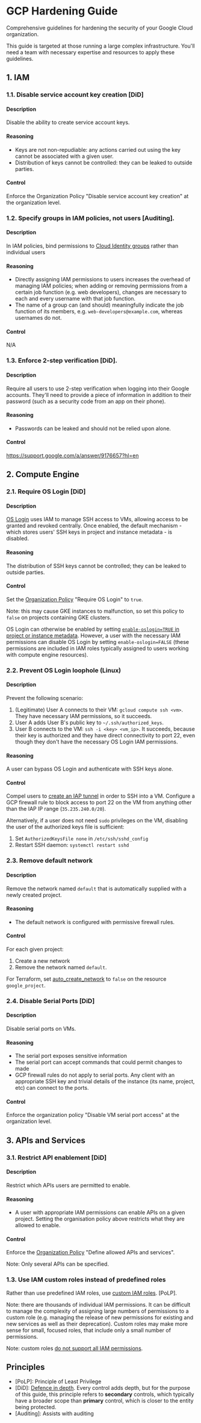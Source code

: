 # GCP Hardening Guide

Comprehensive guidelines for hardening the security of your Google Cloud organization.

This guide is targeted at those running a large complex infrastructure. You'll need a team with necessary expertise and resources to apply these guidelines.

## 1. IAM

### 1.1. Disable service account key creation [DiD]

#### Description

Disable the ability to create service account keys.

#### Reasoning

* Keys are not non-repudiable: any actions carried out using the key cannot be associated with a given user.
* Distribution of keys cannot be controlled: they can be leaked to outside parties.

#### Control

Enforce the Organization Policy "Disable service account key creation" at the organization level.

### 1.2. Specify groups in IAM policies, not users [Auditing].

#### Description

In IAM policies, bind permissions to [Cloud Identity groups](https://cloud.google.com/identity/docs/concepts/groups) rather than individual users

#### Reasoning

* Directly assigning IAM permissions to users increases the overhead of managing IAM policies; when adding or removing permissions from a certain job function (e.g. web developers), changes are necessary to each and every username with that job function.
* The name of a group can (and should) meaningfully indicate the job function of its members, e.g. `web-developers@example.com`, whereas usernames do not.

#### Control

N/A

### 1.3. Enforce 2-step verification [DiD].

#### Description

Require all users to use 2-step verification when logging into their Google accounts. They'll need to provide a piece of information in addition to their password (such as a security code from an app on their phone).

#### Reasoning

* Passwords can be leaked and should not be relied upon alone.

#### Control

https://support.google.com/a/answer/9176657?hl=en

## 2. Compute Engine

### 2.1. Require OS Login [DiD]

#### Description

[OS Login](https://cloud.google.com/compute/docs/oslogin) uses IAM to manage SSH access to VMs, allowing access to be granted and revoked centrally. Once enabled, the default mechanism - which stores users' SSH keys in project and instance metadata - is disabled.

#### Reasoning

The distribution of SSH keys cannot be controlled; they can be leaked to outside parties.

#### Control

Set the [Organization Policy](https://cloud.google.com/resource-manager/docs/organization-policy/org-policy-constraints) "Require OS Login" to `true`.

Note: this may cause GKE instances to malfunction, so set this policy to `false` on projects containing GKE clusters.

OS Login can otherwise be enabled by setting [`enable-oslogin=TRUE` in project or instance metadata](https://cloud.google.com/compute/docs/instances/managing-instance-access#enable_oslogin). However, a user with the necessary IAM permissions can disable OS Login by setting `enable-oslogin=FALSE` (these permissions are included in IAM roles typically assigned to users working with compute engine resources).

### 2.2. Prevent OS Login loophole (Linux)

#### Description

Prevent the following scenario:

1. (Legitimate) User A connects to their VM: `gcloud compute ssh <vm>`. They have necessary IAM permissions, so it succeeds.
2. User A adds User B's public key to `~/.ssh/authorized_keys`.
3. User B connects to the VM: `ssh -i <key> <vm_ip>`. It succeeds, because their key is authorized and they have direct connectivity to port 22, even though they don't have the necessary OS Login IAM permissions.

#### Reasoning

A user can bypass OS Login and authenticate with SSH keys alone.

#### Control

Compel users to [create an IAP tunnel](https://cloud.google.com/iap/docs/using-tcp-forwarding) in order to SSH into a VM. Configure a GCP firewall rule to block access to port 22 on the VM from anything other than the IAP IP range (`35.235.240.0/20`).

Alternatively, if a user does not need `sudo` privileges on the VM, disabling the user of the authorized keys file is sufficient:

1. Set `AuthorizedKeysFile none` in `/etc/ssh/sshd_config`
2. Restart SSH daemon: `systemctl restart sshd`

### 2.3. Remove default network

#### Description

Remove the network named `default` that is automatically supplied with a newly created project.

#### Reasoning

* The default network is configured with permissive firewall rules.

#### Control

For each given project:

1. Create a new network
2. Remove the network named `default`.

For Terraform, set [auto_create_network](https://www.terraform.io/docs/providers/google/r/google_project.html#auto_create_network) to `false` on the resource `google_project`.

### 2.4. Disable Serial Ports [DiD]

#### Description

Disable serial ports on VMs.

#### Reasoning

* The serial port exposes sensitive information
* The serial port can accept commands that could permit changes to made
* GCP firewall rules do not apply to serial ports. Any client with an appropriate SSH key and trivial details of the instance (its name, project, etc) can connect to the ports.

#### Control

Enforce the organization policy "Disable VM serial port access" at the organization level.

## 3. APIs and Services

### 3.1. Restrict API enablement [DiD]

#### Description

Restrict which APIs users are permitted to enable.

#### Reasoning

* A user with appropriate IAM permissions can enable APIs on a given project. Setting the organisation policy above restricts what they are allowed to enable.

#### Control

Enforce the [Organization Policy](https://cloud.google.com/resource-manager/docs/organization-policy/org-policy-constraints) "Define allowed APIs and services".

Note: Only several APIs can be specified.

### 1.3. Use IAM custom roles instead of predefined roles

Rather than use predefined IAM roles, use [custom IAM roles](https://cloud.google.com/iam/docs/understanding-custom-roles). [PoLP].

Note: there are thousands of individual IAM permissions. It can be difficult to manage the complexity of assigning large numbers of permissions to a custom role (e.g. managing the release of new permissions for existing and new services as well as their deprecation). Custom roles may make more sense for small, focused roles, that include only a small number of permissions.

Note: custom roles [do not support all IAM permissions](https://cloud.google.com/iam/docs/custom-roles-permissions-support).

## Principles

* [PoLP]: Principle of Least Privilege
* [DiD]: [Defence in depth](https://en.wikipedia.org/wiki/Defense_in_depth_(computing)). Every control adds depth, but for the purpose of this guide, this principle refers to **secondary** controls, which typically have a broader scope than **primary** control, which is closer to the entity being protected.
* [Auditing]: Assists with auditing
